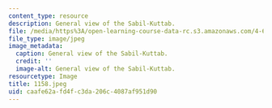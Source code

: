 ```yaml
---
content_type: resource
description: General view of the Sabil-Kuttab.
file: /media/https%3A/open-learning-course-data-rc.s3.amazonaws.com/4-615-the-architecture-of-cairo-spring-2002/caafe62afd4fc3da206c4087af951d90_1158.jpeg
file_type: image/jpeg
image_metadata:
  caption: General view of the Sabil-Kuttab.
  credit: ''
  image-alt: General view of the Sabil-Kuttab.
resourcetype: Image
title: 1158.jpeg
uid: caafe62a-fd4f-c3da-206c-4087af951d90
---
```


